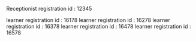 Receptionist registration id : 12345


learner registration id : 16178
learner registration id : 16278
learner registration id : 16378
learner registration id : 16478
learner registration id : 16578
